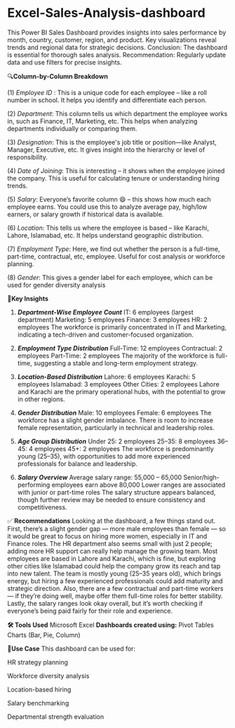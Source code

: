 # Excel-Sales-Analysis-dashboard
This Power BI Sales Dashboard provides insights into sales performance by month, country, customer, region, and product. Key visualizations reveal trends and regional data for strategic decisions.  Conclusion: The dashboard is essential for thorough sales analysis.  Recommendation: Regularly update data and use filters for precise insights.

🔍**Column-by-Column Breakdown**

(1) *Employee ID* :
This is a unique code for each employee – like a roll number in school. It helps you identify and differentiate each person.

(2) *Department*:
This column tells us which department the employee works in, such as Finance, IT, Marketing, etc. This helps when analyzing departments individually or comparing them.

(3) *Designation*:
This is the employee's job title or position—like Analyst, Manager, Executive, etc. It gives insight into the hierarchy or level of responsibility.

(4) *Date of Joining*:
This is interesting – it shows when the employee joined the company. This is useful for calculating tenure or understanding hiring trends.

(5) *Salary*:
Everyone’s favorite column 😄 – this shows how much each employee earns. You could use this to analyze average pay, high/low earners, or salary growth if historical data is available.

(6) *Location*:
This tells us where the employee is based – like Karachi, Lahore, Islamabad, etc. It helps understand geographic distribution.

(7) *Employment Type*:
Here, we find out whether the person is a full-time, part-time, contractual, etc, employee. Useful for cost analysis or workforce planning.

(8) *Gender*:
This gives a gender label for each employee, which can be used for gender diversity analysis


📌**Key Insights**
1. ***Department-Wise Employee Count***
IT: 6 employees (largest department)
Marketing: 5 employees
Finance: 3 employees
HR: 2 employees
The workforce is primarily concentrated in IT and Marketing, indicating a tech-driven and customer-focused organization.

2. ***Employment Type Distribution***
Full-Time: 12 employees
Contractual: 2 employees
Part-Time: 2 employees
The majority of the workforce is full-time, suggesting a stable and long-term employment strategy.

3. ***Location-Based Distribution***
Lahore: 6 employees
Karachi: 5 employees
Islamabad: 3 employees
Other Cities: 2 employees
Lahore and Karachi are the primary operational hubs, with the potential to grow in other regions.

4. ***Gender Distribution***
Male: 10 employees
Female: 6 employees
The workforce has a slight gender imbalance. There is room to increase female representation, particularly in technical and leadership roles.

5. ***Age Group Distribution***
Under 25: 2 employees
25–35: 8 employees
36–45: 4 employees
45+: 2 employees
The workforce is predominantly young (25–35), with opportunities to add more experienced professionals for balance and leadership.

6. ***Salary Overview***
Average salary range: 55,000 – 65,000
Senior/high-performing employees earn above 80,000
Lower ranges are associated with junior or part-time roles
The salary structure appears balanced, though further review may be needed to ensure consistency and competitiveness.

✅ **Recommendations**
Looking at the dashboard, a few things stand out. First, there’s a slight gender gap — more male employees than female — so it would be great to focus on hiring more women, especially in IT and Finance roles. The HR department also seems small with just 2 people; adding more HR support can really help manage the growing team. Most employees are based in Lahore and Karachi, which is fine, but exploring other cities like Islamabad could help the company grow its reach and tap into new talent. The team is mostly young (25–35 years old), which brings energy, but hiring a few experienced professionals could add maturity and strategic direction. Also, there are a few contractual and part-time workers — if they’re doing well, maybe offer them full-time roles for better stability. Lastly, the salary ranges look okay overall, but it’s worth checking if everyone’s being paid fairly for their role and experience.

**🛠️ Tools Used**
Microsoft Excel
**Dashboards created using:**
Pivot Tables
Charts (Bar, Pie, Column)

**📂Use Case**
This dashboard can be used for:

HR strategy planning

Workforce diversity analysis

Location-based hiring

Salary benchmarking

Departmental strength evaluation


